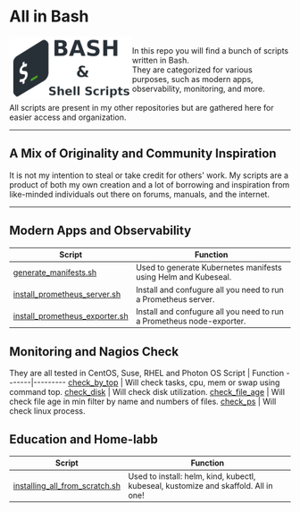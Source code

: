 # All in Bash
<img width="220" alt="All_in_Bash" src="https://github.com/rafaelurrutiasilva/images/blob/main/logos/bash_logo.png" align=left> <br>
In this repo you will find a bunch of scripts written in Bash.<br>
They are categorized for various purposes, such as modern apps, observability, monitoring, and more.<br><br>
All scripts are present in my other repositories but are gathered here for easier access and organization.<br>

---
## A Mix of Originality and Community Inspiration
It is not my intention to steal or take credit for others' work. My scripts are a product of both my own creation and a lot of borrowing and inspiration from like-minded individuals out there on forums, manuals, and the internet.

---
## Modern Apps and Observability
Script | Function
-------|---------
[generate_manifests.sh](https://github.com/rafaelurrutiasilva/Generate_K8s_Manifests_Using_Helm/blob/main/generate_manifests.sh) | Used to generate Kubernetes manifests using Helm and Kubeseal.
[install_prometheus_server.sh](https://github.com/rafaelurrutiasilva/Prometheus_on_PhotonOS/blob/main/scripts/install_prometheus_server.sh) | Install and confugure all you need to run a Prometheus server.
[install_prometheus_exporter.sh](https://github.com/rafaelurrutiasilva/Prometheus_on_PhotonOS/blob/main/scripts/install_prometheus_exporter.sh) | Install and confugure all you need to run a Prometheus node-exporter.

## Monitoring and Nagios Check
They are all tested in CentOS, Suse, RHEL and Photon OS
Script | Function
-------|---------
[check_by_top](https://github.com/rafaelurrutiasilva/nagios-bash-plugins/blob/main/plugins/check_by_top) | Will check tasks, cpu, mem or swap using command top.
[check_disk](https://github.com/rafaelurrutiasilva/nagios-bash-plugins/blob/main/plugins/check_disk) | Will check disk utilization.
[check_file_age](https://github.com/rafaelurrutiasilva/nagios-bash-plugins/blob/main/plugins/check_file_age) | Will check file age in min filter by name and numbers of files.
[check_ps](https://github.com/rafaelurrutiasilva/nagios-bash-plugins/blob/main/plugins/check_ps) | Will check linux process.


## Education and Home-labb
Script | Function
-------|---------
[installing_all_from_scratch.sh](https://github.com/rafaelurrutiasilva/kubeAcademy-vappliance/blob/main/scripts/installing_all_from_scratch.sh) | Used to install: helm, kind, kubectl, kubeseal, kustomize and skaffold. All in one!
